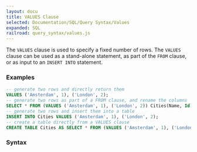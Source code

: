 ```yaml
---
layout: docu
title: VALUES Clause
selected: Documentation/SQL/Query Syntax/Values
expanded: SQL
railroad: query_syntax/values.js
---
```

The `VALUES` clause is used to specify a fixed number of rows. The `VALUES` clause can be used as a stand-alone statement, as part of the `FROM` clause, or as input to an `INSERT INTO` statement.

### Examples
```sql
-- generate two rows and directly return them
VALUES ('Amsterdam', 1), ('London', 2);
-- generate two rows as part of a FROM clause, and rename the columns
SELECT * FROM (VALUES ('Amsterdam', 1), ('London', 2)) Cities(Name, Id);
-- generate two rows and insert them into a table
INSERT INTO Cities VALUES ('Amsterdam', 1), ('London', 2);
-- create a table directly from a VALUES clause
CREATE TABLE Cities AS SELECT * FROM (VALUES ('Amsterdam', 1), ('London', 2)) Cities(Name, Id);
```

### Syntax
<div id="rrdiagram"></div>
